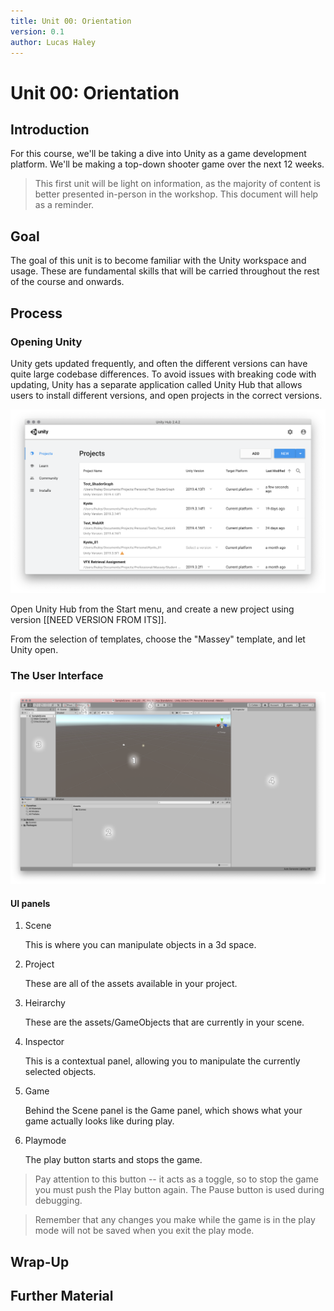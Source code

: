 ```yaml
---
title: Unit 00: Orientation
version: 0.1
author: Lucas Haley
---
```


# Unit 00: Orientation

## Introduction

For this course, we'll be taking a dive into Unity as a game development platform. We'll be making a top-down shooter game over the next 12 weeks.

> This first unit will be light on information, as the majority of content is better presented in-person in the workshop. This document will help as a reminder.

## Goal

The goal of this unit is to become familiar with the Unity workspace and usage. These are fundamental skills that will be carried throughout the rest of the course and onwards.

## Process

### Opening Unity

Unity gets updated frequently, and often the different versions can have quite large codebase differences. To avoid issues with breaking code with updating, Unity has a separate application called Unity Hub that allows users to install different versions, and open projects in the correct versions.

![Unity Hub](images/00_UnityHub.png)

Open Unity Hub from the Start menu, and create a new project using version [[NEED VERSION FROM ITS]].

From the selection of templates, choose the "Massey" template, and let Unity open.

### The User Interface

![Unity Interface](images/00_UnityInterface.png)

#### UI panels

1. Scene

    This is where you can manipulate objects in a 3d space.

2. Project

    These are all of the assets available in your project.

3. Heirarchy

    These are the assets/GameObjects that are currently in your scene.

4. Inspector

    This is a contextual panel, allowing you to manipulate the currently selected objects.

5. Game

    Behind the Scene panel is the Game panel, which shows what your game actually looks like during play.

6. Playmode

    The play button starts and stops the game.

> Pay attention to this button -- it acts as a toggle, so to stop the game you must push the Play button again. The Pause button is used during debugging.

> Remember that any changes you make while the game is in the play mode will not be saved when you exit the play mode.

## Wrap-Up

## Further Material